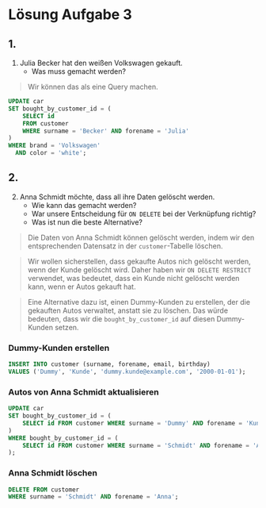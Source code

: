 # Lösung Aufgabe 3

## 1.

1. Julia Becker hat den weißen Volkswagen gekauft.
    - Was muss gemacht werden?

> Wir können das als eine Query machen.

```sql
UPDATE car
SET bought_by_customer_id = (
    SELECT id
    FROM customer
    WHERE surname = 'Becker' AND forename = 'Julia'
)
WHERE brand = 'Volkswagen'
  AND color = 'white';
```

## 2.

2. Anna Schmidt möchte, dass all ihre Daten gelöscht werden.
    - Wie kann das gemacht werden?
    - War unsere Entscheidung für `ON DELETE` bei der Verknüpfung richtig?
    - Was ist nun die beste Alternative?

> Die Daten von Anna Schmidt können gelöscht werden, indem wir den entsprechenden Datensatz in der `customer`-Tabelle löschen.

> Wir wollen sicherstellen, dass gekaufte Autos nich gelöscht werden, wenn der Kunde gelöscht wird. Daher haben wir `ON DELETE RESTRICT` verwendet, was bedeutet, dass ein Kunde nicht gelöscht werden kann, wenn er Autos gekauft hat.

> Eine Alternative dazu ist, einen Dummy-Kunden zu erstellen, der die gekauften Autos verwaltet, anstatt sie zu löschen. Das würde bedeuten, dass wir die `bought_by_customer_id` auf diesen Dummy-Kunden setzen.

### Dummy-Kunden erstellen

```sql
INSERT INTO customer (surname, forename, email, birthday)
VALUES ('Dummy', 'Kunde', 'dummy.kunde@example.com', '2000-01-01');
```

### Autos von Anna Schmidt aktualisieren

```sql
UPDATE car
SET bought_by_customer_id = (
    SELECT id FROM customer WHERE surname = 'Dummy' AND forename = 'Kunde'
)
WHERE bought_by_customer_id = (
    SELECT id FROM customer WHERE surname = 'Schmidt' AND forename = 'Anna'
);
```

### Anna Schmidt löschen

```sql
DELETE FROM customer
WHERE surname = 'Schmidt' AND forename = 'Anna';
```
